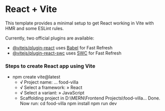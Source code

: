 # React + Vite

This template provides a minimal setup to get React working in Vite with HMR and some ESLint rules.

Currently, two official plugins are available:

- [@vitejs/plugin-react](https://github.com/vitejs/vite-plugin-react/blob/main/packages/plugin-react/README.md) uses [Babel](https://babeljs.io/) for Fast Refresh
- [@vitejs/plugin-react-swc](https://github.com/vitejs/vite-plugin-react-swc) uses [SWC](https://swc.rs/) for Fast Refresh

### Steps to create React app using Vite

- npm create vite@latest
  - √ Project name: ... food-villa
  - √ Select a framework: » React
  - √ Select a variant: » JavaScript
  - Scaffolding project in D:\MERN\Frontend Projects\food-villa...
    Done. Now run:
    cd food-villa
    npm install
    npm run dev
